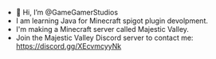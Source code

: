 - 👋 Hi, I’m @GameGamerStudios
- I am learning Java for Minecraft spigot plugin devolpment.
- I'm making a Minecraft server called Majestic Valley.
- Join the Majestic Valley Discord server to contact me: https://discord.gg/XEcvmcyyNk

<!---
GameGamerStudios/GameGamerStudios is a ✨ special ✨ repository because its `README.md` (this file) appears on your GitHub profile.
You can click the Preview link to take a look at your changes.
--->
